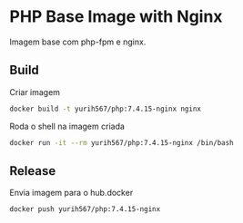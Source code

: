 # PHP Base Image with Nginx
Imagem base com php-fpm e nginx.

## Build

Criar imagem
```sh
docker build -t yurih567/php:7.4.15-nginx nginx
```

Roda o shell na imagem criada
```sh
docker run -it --rm yurih567/php:7.4.15-nginx /bin/bash
```

## Release

Envia imagem para o hub.docker
```sh
docker push yurih567/php:7.4.15-nginx
```
